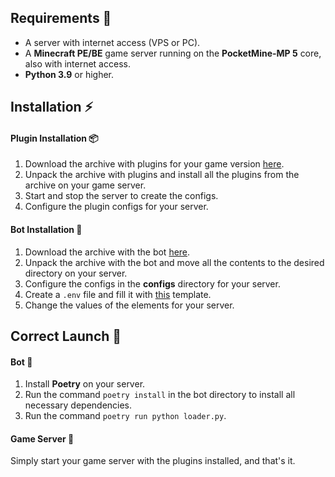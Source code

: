 ## Requirements 🔌
- A server with internet access (VPS or PC).
- A **Minecraft PE/BE** game server running on the **PocketMine-MP 5** core, also with internet access.
- **Python 3.9** or higher.

## Installation ⚡

#### Plugin Installation 📦
1. Download the archive with plugins for your game version [here](https://github.com/Taskov1ch/TelegramMC/releases).
2. Unpack the archive with plugins and install all the plugins from the archive on your game server.
3. Start and stop the server to create the configs.
4. Configure the plugin configs for your server.

#### Bot Installation 🤖
1. Download the archive with the bot [here](https://github.com/Taskov1ch/TelegramMC/releases).
2. Unpack the archive with the bot and move all the contents to the desired directory on your server.
3. Configure the configs in the **configs** directory for your server.
4. Create a `.env` file and fill it with [this](env_template.md) template.
5. Change the values of the elements for your server.

## Correct Launch 🚀

#### Bot 🤖
1. Install **Poetry** on your server.
2. Run the command `poetry install` in the bot directory to install all necessary dependencies.
3. Run the command `poetry run python loader.py`.

#### Game Server 🔑
Simply start your game server with the plugins installed, and that's it.
